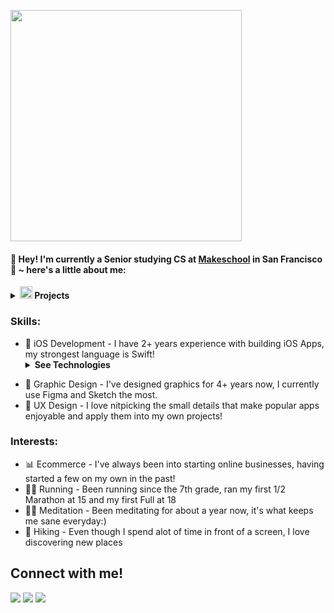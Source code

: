 <p align="left">
<img src="https://i.imgur.com/kHJQE8Y.png" width="370px" align="center">
<p/>


#### 👋 Hey! I'm currently a Senior studying CS at [Makeschool](https://www.makeschool.com) in San Francisco🌉  ~ here's a little about me:

<details> 
<summary><img alt="swift-logo" src="https://upload.wikimedia.org/wikipedia/commons/thumb/9/9d/Swift_logo.svg/1138px-Swift_logo.svg.png" width="20px"></img><b> Projects</b></summary>
  <br></br>
  <p align="center">
    <a href="https://github.com/iOSGonzo/MetrixV1">
      <img border="0" alt="Dreamly" src="https://i.imgur.com/ZkXPyR5.png" width="360" height="330">
    </a>
        <a href="https://github.com/iOSGonzo/dreamly">
      <img border="0" alt="W3Schools" src="https://i.imgur.com/6nQax7I.png" width="360" height="330">
    </a>

  </p>
</details> 


### Skills:
- 🍎 iOS Development - I have 2+ years experience with building iOS Apps, my strongest language is Swift!<details> <summary><b>See Technologies</b></summary><ul>
  <li>HIG</li>
  <li>MVC</li>
  <li>UIKit</li>
  <li>CoreData</li>
  <li>Firebase</li>
  <li>Animations</li>
  <li>Networking</li>
  <li>Lifecycles</li>
  <li>Auto Layout</li>
  <li>Gesture Recognizers</li>
</ul></details> 

- 🎨  Graphic Design - I've designed graphics for 4+ years now, I currently use Figma and Sketch the most.
- 📝  UX Design - I love nitpicking the small details that make popular apps enjoyable and apply them into my own projects!

### Interests:
- 📊 Ecommerce - I've always been into starting online businesses, having started a few on my own in the past!
- 🏃‍♂️ Running - Been running since the 7th grade, ran my first 1/2 Marathon at 15 and my first Full at 18
- 🧘‍♀️ Meditation - Been meditating for about a year now, it's what keeps me sane everyday:)
- 🌲 Hiking - Even though I spend alot of time in front of a screen, I love discovering new places




## Connect with me!
[<img src="https://img.shields.io/badge/twitter-%231DA1F2.svg?&style=for-the-badge&logo=twitter&logoColor=white" />](https://twitter.com/iOSGonzo) [<img src="https://img.shields.io/badge/medium-%2312100E.svg?&style=for-the-badge&logo=medium&logoColor=white" />](https://medium.com/@gnzox)  [<img src="https://img.shields.io/badge/linkedin-%230077B5.svg?&style=for-the-badge&logo=linkedin&logoColor=white" />](https://www.linkedin.com/in/gbm7/)



<!--
**iOSGonzo/iOSGonzo** is a ✨ _special_ ✨ repository because its `README.md` (this file) appears on your GitHub profile.

Here are some ideas to get you started:

- 🔭 I’m currently working on ...
- 🌱 I’m currently learning ...
- 👯 I’m looking to collaborate on ...
- 🤔 I’m looking for help with ...
- 💬 Ask me about ...
- 📫 How to reach me: ...
- 😄 Pronouns: ...
- ⚡ Fun fact: ...


<details> 
<summary><b><img src="https://cdn.discordapp.com/emojis/704024736950386728.gif" width="20px" align="center"> Fun Facts</b></summary>
body
</details>


-->

